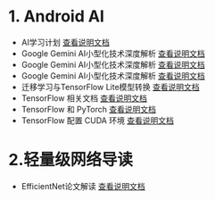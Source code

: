 # 1. Android AI
- AI学习计划 [查看说明文档](./1.md)
- Google Gemini AI小型化技术深度解析 [查看说明文档](./2.md)
- Google Gemini AI小型化技术深度解析 [查看说明文档](./2.md)
- Google Gemini AI小型化技术深度解析 [查看说明文档](./2.md)
-  迁移学习与TensorFlow Lite模型转换 [查看说明文档](./5.md)
-  TensorFlow 相关文档 [查看说明文档](./5.md)
-  TensorFlow 和 PyTorch [查看说明文档](./6.md)
-  TensorFlow 配置 CUDA 环境 [查看说明文档](./8.md)

# 2.轻量级网络导读
-  EfficientNet论文解读 [查看说明文档](./EfficientNet/EfficientNet.md)
